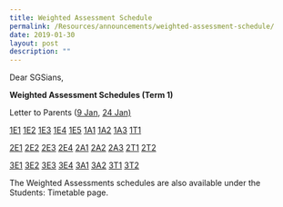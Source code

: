 ```yaml
---
title: Weighted Assessment Schedule
permalink: /Resources/announcements/weighted-assessment-schedule/
date: 2019-01-30
layout: post
description: ""
---
```

Dear SGSians,

**Weighted Assessment Schedules (Term 1)**

Letter to Parents ([9 Jan](/files/Announcement/Weighted%20Assessment%20Sched%2019/WA-Letter-to-Parents-9-Jan-2019.pdf), [24 Jan)](https://www.sgs.edu.sg/wp-content/uploads/2019/02/WA-Letter-to-Parents-24-Jan-2019.pdf)

[1E1](https://www.sgs.edu.sg/wp-content/uploads/2019/01/1E1-WA-Term-1.pdf) [1E2](https://www.sgs.edu.sg/wp-content/uploads/2019/01/1E2-WA-Term-1.pdf) [1E3](https://www.sgs.edu.sg/wp-content/uploads/2019/01/1E3-WA-Term-1.pdf) [1E4](https://www.sgs.edu.sg/wp-content/uploads/2019/01/1E4-WA-Term-1.pdf) [1E5](https://www.sgs.edu.sg/wp-content/uploads/2019/01/1E5-WA-Term-1.pdf) [1A1](https://www.sgs.edu.sg/wp-content/uploads/2019/01/1A1-WA-Term-1.pdf) [1A2](https://www.sgs.edu.sg/wp-content/uploads/2019/01/1A2-WA-Term-1.pdf) [1A3](https://www.sgs.edu.sg/wp-content/uploads/2019/01/1A3-WA-Term-1.pdf) [1T1](https://www.sgs.edu.sg/wp-content/uploads/2019/01/1T1-WA-Term-1.pdf)

[2E1](https://www.sgs.edu.sg/wp-content/uploads/2019/01/2E1-WA-Term-1.pdf) [2E2](https://www.sgs.edu.sg/wp-content/uploads/2019/01/2E2-WA-Term-1.pdf) [2E3](https://www.sgs.edu.sg/wp-content/uploads/2019/01/2E3-WA-Term-1.pdf) [2E4](https://www.sgs.edu.sg/wp-content/uploads/2019/01/2E4-WA-Term-1.pdf) [2A1](https://www.sgs.edu.sg/wp-content/uploads/2019/01/2A1-WA-Term-1.pdf) [2A2](https://www.sgs.edu.sg/wp-content/uploads/2019/01/2A2-WA-Term-1.pdf) [2A3](https://www.sgs.edu.sg/wp-content/uploads/2019/01/2A3-WA-Term-1.pdf) [2T1](https://www.sgs.edu.sg/wp-content/uploads/2019/01/2T1-WA-Term-1.pdf) [2T2](https://www.sgs.edu.sg/wp-content/uploads/2019/01/2T2-WA-Term-1.pdf)

[3E1](https://www.sgs.edu.sg/wp-content/uploads/2019/01/3E1-WA-Term-1.pdf) [3E2](https://www.sgs.edu.sg/wp-content/uploads/2019/01/3E2-WA-Term-1.pdf) [3E3](https://www.sgs.edu.sg/wp-content/uploads/2019/01/3E3-WA-Term-1.pdf) [3E4](https://www.sgs.edu.sg/wp-content/uploads/2019/01/3E4-WA-Term-1.pdf) [3A1](https://www.sgs.edu.sg/wp-content/uploads/2019/01/3A1-WA-Term-1.pdf) [3A2](https://www.sgs.edu.sg/wp-content/uploads/2019/01/3A2-WA-Term-1.pdf) [3T1](https://www.sgs.edu.sg/wp-content/uploads/2019/01/3T1-WA-Term-1.pdf) [3T2](https://www.sgs.edu.sg/wp-content/uploads/2019/01/3T2-WA-Term-1.pdf)

The Weighted Assessments schedules are also available under the Students: Timetable page.